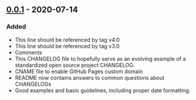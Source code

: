 ## [0.0.1] - 2020-07-14

### Added
- This line should be referenced by tag v4.0
- This line should be referenced by tag v3.0
- Comments
- This CHANGELOG file to hopefully serve as an evolving example of a
  standardized open source project CHANGELOG.
- CNAME file to enable GitHub Pages custom domain
- README now contains answers to common questions about CHANGELOGs
- Good examples and basic guidelines, including proper date formatting.

[0.0.1]: https://787829566094.dkr.ecr.eu-west-1.amazonaws.com/a206339/integration-servicenow:0.0.1

